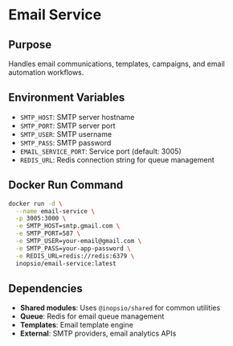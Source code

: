 # Email Service

## Purpose
Handles email communications, templates, campaigns, and email automation workflows.

## Environment Variables
- `SMTP_HOST`: SMTP server hostname
- `SMTP_PORT`: SMTP server port
- `SMTP_USER`: SMTP username
- `SMTP_PASS`: SMTP password
- `EMAIL_SERVICE_PORT`: Service port (default: 3005)
- `REDIS_URL`: Redis connection string for queue management

## Docker Run Command
```bash
docker run -d \
  --name email-service \
  -p 3005:3000 \
  -e SMTP_HOST=smtp.gmail.com \
  -e SMTP_PORT=587 \
  -e SMTP_USER=your-email@gmail.com \
  -e SMTP_PASS=your-app-password \
  -e REDIS_URL=redis://redis:6379 \
  inopsio/email-service:latest
```

## Dependencies
- **Shared modules**: Uses `@inopsio/shared` for common utilities
- **Queue**: Redis for email queue management
- **Templates**: Email template engine
- **External**: SMTP providers, email analytics APIs
